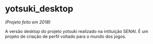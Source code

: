 # yotsuki_desktop
*(Projeto feito em 2018)*

A versão desktop do projeto yotsuki realizado na intituição SENAI. É um projeto de criação de perfil voltado para o mundo dos jogos.

